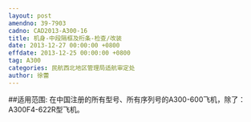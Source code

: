 ```yaml
---
layout: post
amendno: 39-7903
cadno: CAD2013-A300-16
title: 机身-中段隔框及桁条-检查/改装
date: 2013-12-27 00:00:00 +0800
effdate: 2013-12-25 00:00:00 +0800
tag: A300
categories: 民航西北地区管理局适航审定处
author: 徐蕾
---
```


##适用范围:
在中国注册的所有型号、所有序列号的A300-600飞机，除了： A300F4-622R型飞机。

